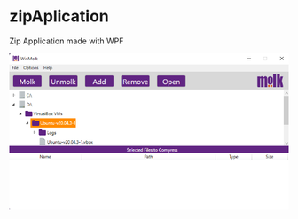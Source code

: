 # zipAplication
Zip Application made with WPF

<img src="https://raw.githubusercontent.com/emir3100/zipAplication/master/app.png" />
